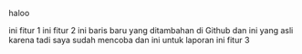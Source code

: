 haloo


ini fitur 1
ini fitur 2
ini baris baru yang ditambahan di Github dan ini yang asli karena tadi saya sudah mencoba dan ini untuk laporan
ini fitur 3
